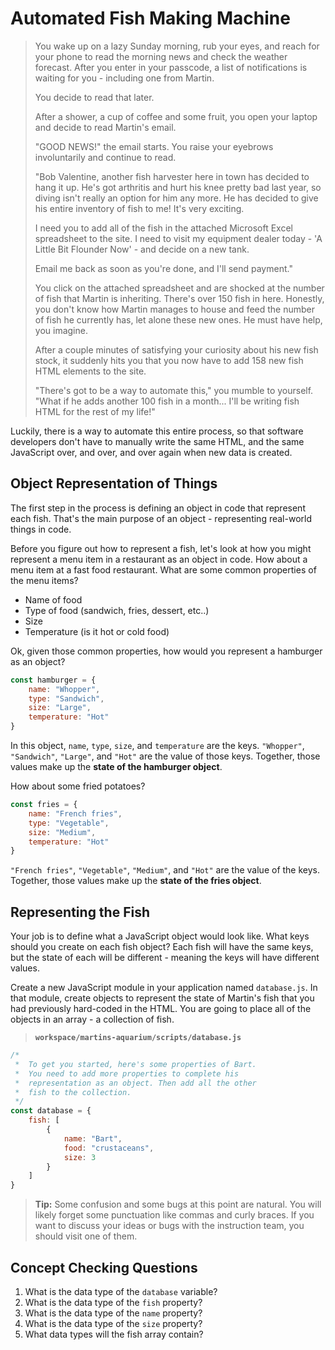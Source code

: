 # Automated Fish Making Machine

> You wake up on a lazy Sunday morning, rub your eyes, and reach for your phone to read the morning news and check the weather forecast. After you enter in your passcode, a list of notifications is waiting for you - including one from Martin.
>
> You decide to read that later.
>
> After a shower, a cup of coffee and some fruit, you open your laptop and decide to read Martin's email.
>
> "GOOD NEWS!" the email starts. You raise your eyebrows involuntarily and continue to read.
>
> "Bob Valentine, another fish harvester here in town has decided to hang it up. He's got arthritis and hurt his knee pretty bad last year, so diving isn't really an option for him any more. He has decided to give his entire inventory of fish to me! It's very exciting.
>
> I need you to add all of the fish in the attached Microsoft Excel spreadsheet to the site. I need to visit my equipment dealer today - 'A Little Bit Flounder Now' - and decide on a new tank.
>
> Email me back as soon as you're done, and I'll send payment."
>
> You click on the attached spreadsheet and are shocked at the number of fish that Martin is inheriting. There's over 150 fish in here. Honestly, you don't know how Martin manages to house and feed the number of fish he currently has, let alone these new ones. He must have help, you imagine.
>
> After a couple minutes of satisfying your curiosity about his new fish stock, it suddenly hits you that you now have to add 158 new fish HTML elements to the site.
>
> "There's got to be a way to automate this," you mumble to yourself. "What if he adds another 100 fish in a month... I'll be writing fish HTML for the rest of my life!"

Luckily, there is a way to automate this entire process, so that software developers don't have to manually write the same HTML, and the same JavaScript over, and over, and over again when new data is created.

## Object Representation of Things

The first step in the process is defining an object in code that represent each fish. That's the main purpose of an object - representing real-world things in code.

Before you figure out how to represent a fish, let's look at how you might represent a menu item in a restaurant as an object in code. How about a menu item at a fast food restaurant. What are some common properties of the menu items?

* Name of food
* Type of food (sandwich, fries, dessert, etc..)
* Size
* Temperature (is it hot or cold food)

Ok, given those common properties, how would you represent a hamburger as an object?

```js
const hamburger = {
    name: "Whopper",
    type: "Sandwich",
    size: "Large",
    temperature: "Hot"
}
```

In this object, `name`, `type`, `size`, and `temperature` are the keys. `"Whopper"`, `"Sandwich"`, `"Large"`, and `"Hot"` are the value of those keys. Together, those values make up the **state of the hamburger object**.

How about some fried potatoes?

```js
const fries = {
    name: "French fries",
    type: "Vegetable",
    size: "Medium",
    temperature: "Hot"
}
```

 `"French fries"`, `"Vegetable"`, `"Medium"`, and `"Hot"` are the value of the keys. Together, those values make up the **state of the fries object**.

## Representing the Fish

Your job is to define what a JavaScript object would look like. What keys should you create on each fish object? Each fish will have the same keys, but the state of each will be different - meaning the keys will have different values.

Create a new JavaScript module in your application named `database.js`. In that module, create objects to represent the state of Martin's fish that you had previously hard-coded in the HTML. You are going to place all of the objects in an array - a collection of fish.

> **`workspace/martins-aquarium/scripts/database.js`**

```js
/*
 *  To get you started, here's some properties of Bart.
 *  You need to add more properties to complete his
 *  representation as an object. Then add all the other
 *  fish to the collection.
 */
const database = {
    fish: [
        {
            name: "Bart",
            food: "crustaceans",
            size: 3
        }
    ]
}
```

> **Tip:** Some confusion and some bugs at this point are natural. You will likely forget some punctuation like commas and curly braces. If you want to discuss your ideas or bugs with the instruction team, you should visit one of them.

## Concept Checking Questions

1. What is the data type of the `database` variable?
1. What is the data type of the `fish` property?
1. What is the data type of the `name` property?
1. What is the data type of the `size` property?
1. What data types will the fish array contain?


